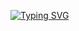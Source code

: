 [![Typing SVG](https://readme-typing-svg.demolab.com?font=Arial&pause=1000&color=2D9ECF&background=1B5CEF00&center=true&vCenter=true&width=435&lines=Task-Lister+in+differents+language)](https://git.io/typing-svg)